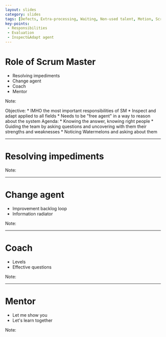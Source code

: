 ```yaml
---
layout: slides
category: slides
tags: [Defects, Extra-processing, Waiting, Non-used talent, Motion, Scrum]
key-points:
 - Responsibilities
 - Evaluation
 - Inspect&Adapt agent
---
```

# Role of Scrum Master

+ Resolving impediments
+ Change agent
+ Coach
+ Mentor

Note:

Objective:
    * IMHO the most important responsibilities of SM
    * Inspect and adapt applied to all fields
    * Needs to be "free agent" in a way to reason about the system
Agenda:
    * Knowing the answer, knowing right people
    * Guiding the team by asking questions and uncovering with them their strengths and weaknesses 
    * Noticing Watermelons and asking about them


---
# Resolving impediments

Note:

---
# Change agent

- Improvement backlog loop
- Information radiator

Note:

---
# Coach

- Levels
- Effective questions

Note:

---
# Mentor

- Let me show you
- Let's learn together

Note:
